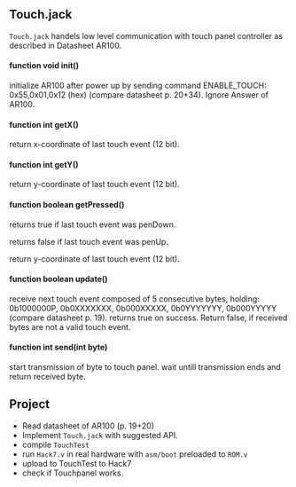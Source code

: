 ## Touch.jack
`Touch.jack` handels low level communication with touch panel controller as described in Datasheet AR100.

#### function void init()
initialize AR100 after power up by sending command ENABLE_TOUCH: 0x55,0x01,0x12 (hex) (compare datasheet p. 20+34). Ignore Answer of AR100.

#### function int getX()

return x-coordinate of last touch event (12 bit).

#### function int getY()

return y-coordinate of last touch event (12 bit).

#### function boolean getPressed()

returns true if last touch event was penDown.

returns false if last touch event was penUp.

return y-coordinate of last touch event (12 bit).

#### function boolean update()

receive next touch event composed of 5 consecutive bytes, holding: 0b1000000P, 0b0XXXXXXX, 0b000XXXXX, 0b0YYYYYYY, 0b000YYYYY (compare datasheet p. 19). returns true on success. Return false, if received bytes are not a valid touch event. 

#### function int send(int byte)

start transmission of byte to touch panel. wait untill transmission ends and return received byte.


## Project
* Read datasheet of AR100 (p. 19+20)
* Implement `Touch.jack` with suggested API.
* compile `TouchTest`
* run `Hack7.v` in real hardware with `asm/boot` preloaded to `ROM.v`
* upload to TouchTest to Hack7
* check if Touchpanel works.
